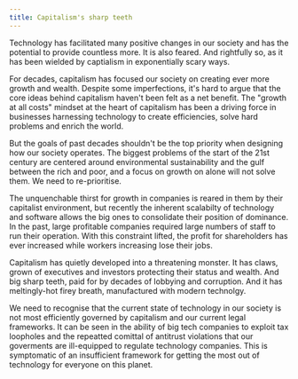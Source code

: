 ```yaml
---
title: Capitalism's sharp teeth
---
```


Technology has facilitated many positive changes in our society and has the
potential to provide countless more. It is also feared. And rightfully so,
as it has been wielded by captialism in exponentially scary ways.

For decades, capitalism has focused our society on creating ever more growth and
wealth. Despite some imperfections, it's hard to argue that the core ideas behind
capitalism haven't been felt as a net benefit. The "growth at all costs" mindset
at the heart of capitalism has been a driving force in businesses harnessing technology
to create efficiencies, solve hard problems and enrich the world.

But the goals of past decades shouldn't be the top priority when designing how
our society operates. The biggest problems of the start of the 21st century are
centered around environmental sustainability and the gulf between the rich and
poor, and a focus on growth on alone will not solve them. We need to re-prioritise.

The unquenchable thirst for growth in companies is reared in them by their capitalist
environment, but recently the inherent scalabilty of technology and software allows the
big ones to consolidate their position of dominance. In the past, large profitable
companies required large numbers of staff to run their operation. With this
constraint lifted, the profit for shareholders has ever increased while workers increasing
lose their jobs.

Capitalism has quietly developed into a threatening monster. It has claws, grown of
executives and investors protecting their status and wealth. And big sharp teeth,
paid for by decades of lobbying and corruption. And it has meltingly-hot firey breath,
manufactured with modern technolgy.

We need to recognise that the current state of technology in our society is not
most efficiently governed by capitalism and our current legal frameworks. It
can be seen in the ability of big tech companies to exploit tax loopholes
and the repeatted comittal of antitrust violations that our goverments are
ill-equipped to regulate technology companies. This is symptomatic of an
insufficient framework for getting the most out of technology for everyone on
this planet.


